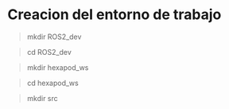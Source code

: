 # Creacion del entorno de trabajo 

> mkdir ROS2_dev

>cd ROS2_dev

>mkdir hexapod_ws

>cd hexapod_ws

>mkdir src
 
